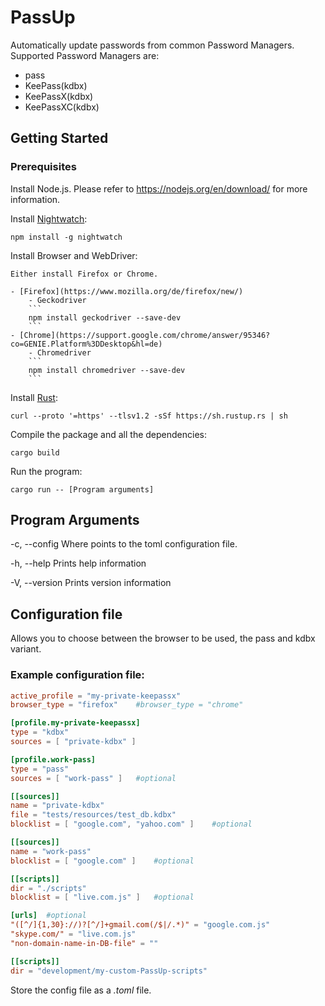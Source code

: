 # PassUp

Automatically update passwords from common Password Managers. Supported Password Managers are:
- pass
- KeePass(kdbx)
- KeePassX(kdbx)
- KeePassXC(kdbx)

## Getting Started
### Prerequisites
Install Node.js. Please refer to https://nodejs.org/en/download/ for more information.

Install [Nightwatch](https://nightwatchjs.org/gettingstarted/installation/):
```
npm install -g nightwatch
```

Install Browser and WebDriver:

    Either install Firefox or Chrome.
    
    - [Firefox](https://www.mozilla.org/de/firefox/new/)
        - Geckodriver
        ```
        npm install geckodriver --save-dev
        ```
    - [Chrome](https://support.google.com/chrome/answer/95346?co=GENIE.Platform%3DDesktop&hl=de)
        - Chromedriver
        ```
        npm install chromedriver --save-dev
        ```

Install [Rust](https://www.rust-lang.org/tools/install):
```
curl --proto '=https' --tlsv1.2 -sSf https://sh.rustup.rs | sh
```
Compile the package and all the dependencies:
```
cargo build
```
Run the program:
```
cargo run -- [Program arguments]
```

## Program Arguments
-c, --config <FILE>     Where <FILE> points to the toml configuration file.

-h, --help              Prints help information

-V, --version           Prints version information

## Configuration file
Allows you to choose between the browser to be used, the pass and kdbx variant.
### Example configuration file:
```toml
active_profile = "my-private-keepassx"
browser_type = "firefox"    #browser_type = "chrome"

[profile.my-private-keepassx]
type = "kdbx"
sources = [ "private-kdbx" ]

[profile.work-pass]
type = "pass"
sources = [ "work-pass" ]   #optional

[[sources]]
name = "private-kdbx"
file = "tests/resources/test_db.kdbx"
blocklist = [ "google.com", "yahoo.com" ]    #optional

[[sources]]
name = "work-pass"
blocklist = [ "google.com" ]    #optional

[[scripts]]
dir = "./scripts"
blocklist = [ "live.com.js" ]   #optional

[urls]  #optional
"([^/]{1,30}://)?[^/]+gmail.com(/$|/.*)" = "google.com.js"
"skype.com/" = "live.com.js"
"non-domain-name-in-DB-file" = ""

[[scripts]]
dir = "development/my-custom-PassUp-scripts"
```

Store the config file as a *.toml* file.